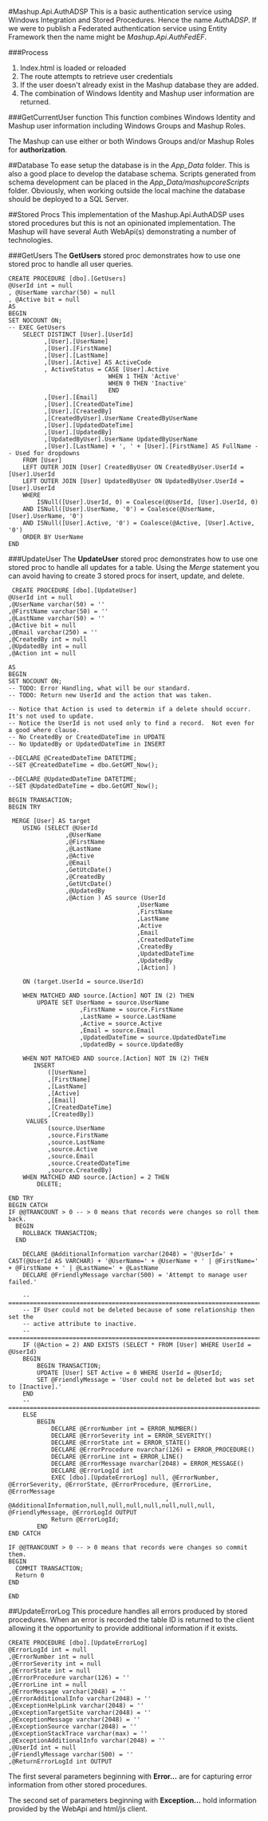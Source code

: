 #Mashup.Api.AuthADSP
This is a basic authentication service using Windows Integration and Stored Procedures.  Hence the name *AuthADSP*.  If we were to publish a Federated authentication service using Entity Framework then the name might be *Mashup.Api.AuthFedEF*.

###Process

 1. Index.html is loaded or reloaded
 2. The route attempts to retrieve user credentials
 3. If the user doesn't already exist in the Mashup database they are added.
 4. The combination of Windows Identity and Mashup user information are returned.

###GetCurrentUser function
This function combines Windows Identity and Mashup user information including Windows Groups and Mashup Roles.

The Mashup can use either or both Windows Groups and/or Mashup Roles for **authorization**. 

##Database
To ease setup the database is in the *App_Data* folder.  This is also a good place to develop the database schema.  Scripts generated from schema development can be placed in the *App_Data/mashupcoreScripts* folder.  Obviously, when working outside the local machine the database should be deployed to a SQL Server.

##Stored Procs
This implementation of the Mashup.Api.AuthADSP uses stored procedures but this is not an opinionated implementation.  The Mashup will have several Auth WebApi(s) demonstrating a number of technologies.


###GetUsers
The **GetUsers** stored proc demonstrates how to use one stored proc to handle all user queries.   

```
CREATE PROCEDURE [dbo].[GetUsers]
@UserId int = null
, @UserName varchar(50) = null
, @Active bit = null
AS
BEGIN
SET NOCOUNT ON;
-- EXEC GetUsers
	SELECT DISTINCT [User].[UserId]
		  ,[User].[UserName]
		  ,[User].[FirstName]
		  ,[User].[LastName]
		  ,[User].[Active] AS ActiveCode
		  , ActiveStatus = CASE [User].Active
							WHEN 1 THEN 'Active'
							WHEN 0 THEN 'Inactive'
							END
		  ,[User].[Email]
		  ,[User].[CreatedDateTime]
		  ,[User].[CreatedBy]
		  ,[CreatedByUser].UserName CreatedByUserName
		  ,[User].[UpdatedDateTime]
		  ,[User].[UpdatedBy]
		  ,[UpdatedByUser].UserName UpdatedByUserName  
		  ,[User].[LastName] + ', ' + [User].[FirstName] AS FullName -- Used for dropdowns
	FROM [User]
	LEFT OUTER JOIN [User] CreatedByUser ON CreatedByUser.UserId = [User].UserId
	LEFT OUTER JOIN [User] UpdatedByUser ON UpdatedByUser.UserId = [User].UserId
	WHERE
		ISNull([User].UserId, 0) = Coalesce(@UserId, [User].UserId, 0)
	AND ISNull([User].UserName, '0') = Coalesce(@UserName, [User].UserName, '0')
	AND ISNull([User].Active, '0') = Coalesce(@Active, [User].Active, '0')
	ORDER BY UserName
END
```


###UpdateUser
 The **UpdateUser** stored proc demonstrates how to use one stored proc to handle all updates for a table.  Using the *Merge* statement you can avoid having to create 3 stored procs for insert, update, and delete.
 
```
 CREATE PROCEDURE [dbo].[UpdateUser]
@UserId int = null
,@UserName varchar(50) = ''
,@FirstName varchar(50) = ''
,@LastName varchar(50) = ''
,@Active bit = null
,@Email varchar(250) = ''
,@CreatedBy int = null
,@UpdatedBy int = null
,@Action int = null

AS
BEGIN
SET NOCOUNT ON;
-- TODO: Error Handling, what will be our standard.
-- TODO: Return new UserId and the action that was taken.

-- Notice that Action is used to determin if a delete should occurr.  It's not used to update.
-- Notice the UserId is not used only to find a record.  Not even for a good where clause.
-- No CreatedBy or CreatedDateTime in UPDATE
-- No UpdatedBy or UpdatedDateTime in INSERT

--DECLARE @CreatedDateTime DATETIME;
--SET @CreatedDateTime = dbo.GetGMT_Now();

--DECLARE @UpdatedDateTime DATETIME;
--SET @UpdatedDateTime = dbo.GetGMT_Now();

BEGIN TRANSACTION;
BEGIN TRY

 MERGE [User] AS target
    USING (SELECT @UserId
				,@UserName 
				,@FirstName 
				,@LastName 
				,@Active
				,@Email 
				,GetUtcDate() 
				,@CreatedBy 
				,GetUtcDate() 
				,@UpdatedBy 
				,@Action ) AS source (UserId
									,UserName 
									,FirstName 
									,LastName 
									,Active
									,Email 
									,CreatedDateTime 
									,CreatedBy 
									,UpdatedDateTime 
									,UpdatedBy 
									,[Action] )
    
    ON (target.UserId = source.UserId)
        
    WHEN MATCHED AND source.[Action] NOT IN (2) THEN 
        UPDATE SET UserName = source.UserName
					,FirstName = source.FirstName
					,LastName = source.LastName
					,Active = source.Active
					,Email = source.Email
					,UpdatedDateTime = source.UpdatedDateTime
					,UpdatedBy = source.UpdatedBy
        
	WHEN NOT MATCHED AND source.[Action] NOT IN (2) THEN	
	   INSERT
           ([UserName]
           ,[FirstName]
           ,[LastName]
           ,[Active]
           ,[Email]
           ,[CreatedDateTime]
           ,[CreatedBy])
     VALUES
           (source.UserName
           ,source.FirstName
           ,source.LastName
           ,source.Active
           ,source.Email
           ,source.CreatedDateTime
           ,source.CreatedBy)
	WHEN MATCHED AND source.[Action] = 2 THEN	
		DELETE;
	    
END TRY
BEGIN CATCH
IF @@TRANCOUNT > 0 -- > 0 means that records were changes so roll them back.
  BEGIN
    ROLLBACK TRANSACTION;
  END
  
	DECLARE @AdditionalInformation varchar(2048) = '@UserId=' + CAST(@UserId AS VARCHAR) + '@UserName=' + @UserName + ' | @FirstName=' + @FirstName + ' | @LastName=' + @LastName
	DECLARE @FriendlyMessage varchar(500) = 'Attempt to manage user failed.'
	
	-- ===========================================================================
	-- IF User could not be deleted because of some relationship then set the 
	-- active attribute to inactive.
	-- ===========================================================================
	IF (@Action = 2) AND EXISTS (SELECT * FROM [User] WHERE UserId = @UserId)
	BEGIN
		BEGIN TRANSACTION;
		UPDATE [User] SET Active = 0 WHERE UserId = @UserId;
		SET @FriendlyMessage = 'User could not be deleted but was set to [Inactive].'
	END
	-- ===========================================================================
	ELSE
		BEGIN
			DECLARE @ErrorNumber int = ERROR_NUMBER()
			DECLARE @ErrorSeverity int = ERROR_SEVERITY()
			DECLARE @ErrorState int = ERROR_STATE()
			DECLARE @ErrorProcedure nvarchar(126) = ERROR_PROCEDURE()
			DECLARE @ErrorLine int = ERROR_LINE()
			DECLARE @ErrorMessage nvarchar(2048) = ERROR_MESSAGE()
			DECLARE @ErrorLogId int
			EXEC [dbo].[UpdateErrorLog] null, @ErrorNumber, @ErrorSeverity, @ErrorState, @ErrorProcedure, @ErrorLine, @ErrorMessage
											, @AdditionalInformation,null,null,null,null,null,null,null, @FriendlyMessage, @ErrorLogId OUTPUT
			Return @ErrorLogId;				
		END																		
END CATCH

IF @@TRANCOUNT > 0 -- > 0 means that records were changes so commit them.
BEGIN
  COMMIT TRANSACTION;
  Return 0
END
    
END
```


##UpdateErrorLog
This procedure handles all errors produced by stored procedures.  When an error is recorded the table ID is returned to the client allowing it the opportunity to provide additional information if it exists.

```
CREATE PROCEDURE [dbo].[UpdateErrorLog]
@ErrorLogId int = null
,@ErrorNumber int = null
,@ErrorSeverity int = null
,@ErrorState int = null
,@ErrorProcedure varchar(126) = ''
,@ErrorLine int = null
,@ErrorMessage varchar(2048) = ''
,@ErrorAdditionalInfo varchar(2048) = ''
,@ExceptionHelpLink varchar(2048) = ''
,@ExceptionTargetSite varchar(2048) = ''
,@ExceptionMessage varchar(2048) = ''
,@ExceptionSource varchar(2048) = ''
,@ExceptionStackTrace varchar(max) = ''
,@ExceptionAdditionalInfo varchar(2048) = ''
,@UserId int = null
,@FriendlyMessage varchar(500) = ''
,@ReturnErrorLogId int OUTPUT
```

The first several parameters beginning with **Error...** are for capturing error information from other stored procedures.  

The second set of parameters beginning with **Exception...** hold information provided by the WebApi and html/js client.